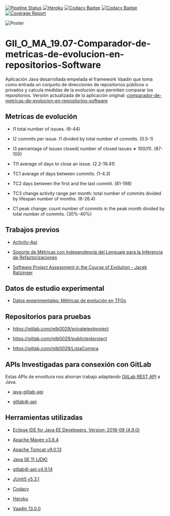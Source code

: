 [![Pipeline Status](https://gitlab.com/mlb0029/comparador-de-metricas-de-evolucion-en-repositorios-software/badges/master/pipeline.svg)](https://gitlab.com/mlb0029/comparador-de-metricas-de-evolucion-en-repositorios-software/commits/master)
[![Heroku](http://heroku-badge.herokuapp.com/?app=evolution-metrics&style=flat&svg=1)](https://evolution-metrics.herokuapp.com/)
[![Codacy Badge](https://api.codacy.com/project/badge/Grade/745c3cea58574491b488ebf7ee2e5aa2)](https://www.codacy.com/manual/mlb0029/comparador-de-metricas-de-evolucion-en-repositorios-software?utm_source=github.com&amp;utm_medium=referral&amp;utm_content=mlb0029/comparador-de-metricas-de-evolucion-en-repositorios-software&amp;utm_campaign=Badge_Grade)
[![Codacy Badge](https://api.codacy.com/project/badge/Coverage/745c3cea58574491b488ebf7ee2e5aa2)](https://www.codacy.com/manual/mlb0029/comparador-de-metricas-de-evolucion-en-repositorios-software?utm_source=github.com&amp;utm_medium=referral&amp;utm_content=mlb0029/comparador-de-metricas-de-evolucion-en-repositorios-software&amp;utm_campaign=Badge_Coverage)
[![Coverage Report](https://gitlab.com/mlb0029/comparador-de-metricas-de-evolucion-en-repositorios-software/badges/master/coverage.svg)](https://mlb0029.gitlab.io/comparador-de-metricas-de-evolucion-en-repositorios-software)

![Poster](https://gitlab.com/uploads/-/system/project/avatar/8593412/LOGOAPP.png?width=64)

# GII_O_MA_19.07-Comparador-de-metricas-de-evolucion-en-repositorios-Software 

Aplicación Java desarrollada empelada el framework Vaadin que toma como entrada un conjunto de direcciones de repositorios públicos o privados y calcula  medidas de la evolución que permiten comparar los repositorios. Versión actualizada de la aplicación original:
[comparador-de-metricas-de-evolucion-en-repositorios-software](https://gitlab.com/mlb0029/comparador-de-metricas-de-evolucion-en-repositorios-software)

## Metricas de evolución

*   I1 total number of issues. (6-44)

*   I2  commits  per  issue.  I1  divided  by  total  number  of commits. (0.5-1)

*   I3 percentage of issues closed( number of closed issues ∗ 100/I1). (87-100)

*   TI1 average of days to close an issue. (2.2-19.41)

*   TC1 average of days between commits. (1-4.3)

*   TC2 days between the first and the last commit. (81-198)

*   TC3 change activity range per month: total number of commits divided by lifespan number of months. (6-26.4)

*   C1 peak change: count number of commits in the peak month divided by total number of commits. (30%-40%)

## Trabajos previos

*   [Activity-Api](https://github.com/dba0010/Activiti-Api )

*   [Soporte de Métricas con Independencia del Lenguaje para la Inferencia de Refactorizaciones](https://www.researchgate.net/profile/Yania_Crespo/publication/221595114_Soporte_de_Metricas_con_Independencia_del_Lenguaje_para_la_Inferencia_de_Refactorizaciones/links/09e4150b5f06425e32000000/Soporte-de-Metricas-con-Independencia-del-Lenguaje-para-la-Inferencia-de-Refactorizaciones.pdf)

*   [Software Project Assessment in the Course of Evolution -  Jacek Ratzinger](http://www.inf.usi.ch/jazayeri/docs/Thesis_Jacek_Ratzinger.pdf)

## Datos de estudio experimental

*   [Datos experimentales: Métricas de evolución en TFGs](https://github.com/clopezno/clopezno.github.io/blob/master/agile_practices_experiment/DataSet_EvolutionSoftwareMetrics_FYP.csv)

## Repositorios para pruebas

*   https://gitlab.com/mlb0029/privatetestproject

*   https://gitlab.com/mlb0029/publictestproject

*   https://gitlab.com/mlb0029/ListaCompra

## APIs Investigadas para consexión con GitLab
Estas APIs de envoltura nos ahorran trabajo adaptando [GitLab REST API](https://docs.gitlab.com/ee/api/) a Java.

*   [java-gitlab-api](https://github.com/timols/java-gitlab-api)

*   [gitlab4j-api](https://github.com/gmessner/gitlab4j-api)

## Herramientas utilizadas

*   [Eclipse IDE for Java EE Developers. Version: 2018-09 (4.9.0)](https://www.eclipse.org/)

*   [Apache Maven v3.8.4](https://maven.apache.org/)

*   [Apache Tomcat v9.0.13](http://tomcat.apache.org/)

*   [Java SE 11 (JDK)](https://www.oracle.com/technetwork/java/javase/overview/index.html)

*   [gitlab4j-api v4.9.14](https://github.com/gmessner/gitlab4j-api)

*   [JUnit5 v5.3.1](https://junit.org/junit5/)

*   [Codacy](https://www.codacy.com/)

*   [Heroku](https://www.heroku.com/)

*   [Vaadin 13.0.0](https://vaadin.com/)
